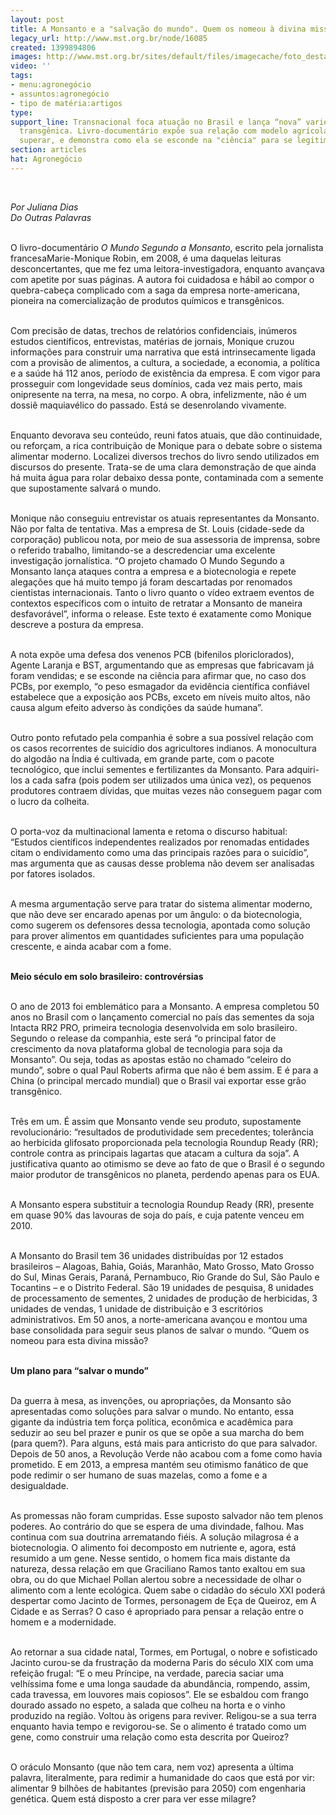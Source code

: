 ```yaml
---
layout: post
title: A Monsanto e a "salvação do mundo". Quem os nomeou à divina missão?
legacy_url: http://www.mst.org.br/node/16085
created: 1399894806
images: http://www.mst.org.br/sites/default/files/imagecache/foto_destaque/Monsanto_Por-Latuff!.jpg
video: ''
tags:
- menu:agronegócio
- assuntos:agronegócio
- tipo de matéria:artigos
type: 
support_line: Transnacional foca atuação no Brasil e lança “nova” variedade de soja
  transgênica. Livro-documentário expõe sua relação com modelo agrícola que é preciso
  superar, e demonstra como ela se esconde na "ciência" para se legitimar.
section: articles
hat: Agronegócio
---
```

<p><em><br></em></p><p><em>Por Juliana Dias<br>Do Outras Palavras</em></p><p><br>O livro-documentário <em>O Mundo Segundo a Monsanto</em>, escrito pela jornalista francesaMarie-Monique Robin, em 2008, é uma daquelas leituras desconcertantes, que me fez uma leitora-investigadora, enquanto avançava com apetite por suas páginas. A autora foi cuidadosa e hábil ao compor o quebra-cabeça complicado com a saga da empresa norte-americana, pioneira na comercialização de produtos químicos e transgênicos.</p><p><br>Com precisão de datas, trechos de relatórios confidenciais, inúmeros estudos científicos, entrevistas, matérias de jornais, Monique cruzou informações para construir uma narrativa que está intrinsecamente ligada com a provisão de alimentos, a cultura, a sociedade, a economia, a política e a saúde há 112 anos, período de existência da empresa. E com vigor para prosseguir com longevidade seus domínios, cada vez mais perto, mais onipresente na terra, na mesa, no corpo. A obra, infelizmente, não é um dossiê maquiavélico do passado. Está se desenrolando vivamente.</p><p><br>Enquanto devorava seu conteúdo, reuni fatos atuais, que dão continuidade, ou reforçam, a rica contribuição de Monique para o debate sobre o sistema alimentar moderno. Localizei diversos trechos do livro sendo utilizados em discursos do presente. Trata-se de uma clara demonstração de que ainda há muita água para rolar debaixo dessa ponte, contaminada com a semente que supostamente salvará o mundo.</p><p><br>Monique não conseguiu entrevistar os atuais representantes da Monsanto. Não por falta de tentativa. Mas a empresa de St. Louis (cidade-sede da corporação) publicou nota, por meio de sua assessoria de imprensa, sobre o referido trabalho, limitando-se a descredenciar uma excelente investigação jornalística. “O projeto chamado O Mundo Segundo a Monsanto lança ataques contra a empresa e a biotecnologia e repete alegações que há muito tempo já foram descartadas por renomados cientistas internacionais. Tanto o livro quanto o vídeo extraem eventos de contextos específicos com o intuito de retratar a Monsanto de maneira desfavorável”, informa o release. Este texto é exatamente como Monique descreve a postura da empresa.</p><p><br>A nota expõe uma defesa dos venenos PCB (bifenilos ploriclorados), Agente Laranja e BST, argumentando que as empresas que fabricavam já foram vendidas; e se esconde na ciência para afirmar que, no caso dos PCBs, por exemplo, “o peso esmagador da evidência científica confiável estabelece que a exposição aos PCBs, exceto em níveis muito altos, não causa algum efeito adverso às condições da saúde humana”.</p><p><br>Outro ponto refutado pela companhia é sobre a sua possível relação com os casos recorrentes de suicídio dos agricultores indianos. A monocultura do algodão na Índia é cultivada, em grande parte, com o pacote tecnológico, que inclui sementes e fertilizantes da Monsanto. Para adquiri-los a cada safra (pois podem ser utilizados uma única vez), os pequenos produtores contraem dívidas, que muitas vezes não conseguem pagar com o lucro da colheita.</p><p><br>O porta-voz da multinacional lamenta e retoma o discurso habitual: “Estudos científicos independentes realizados por renomadas entidades citam o endividamento como uma das principais razões para o suicídio”, mas argumenta que as causas desse problema não devem ser analisadas por fatores isolados.</p><p><br>A mesma argumentação serve para tratar do sistema alimentar moderno, que não deve ser encarado apenas por um ângulo: o da biotecnologia, como sugerem os defensores dessa tecnologia, apontada como solução para prover alimentos em quantidades suficientes para uma população crescente, e ainda acabar com a fome.</p><p><br><strong>Meio século em solo brasileiro: controvérsias</strong></p><p><br>O ano de 2013 foi emblemático para a Monsanto. A empresa completou 50 anos no Brasil com o lançamento comercial no país das sementes da soja Intacta RR2 PRO, primeira tecnologia desenvolvida em solo brasileiro. Segundo o release da companhia, este será “o principal fator de crescimento da nova plataforma global de tecnologia para soja da Monsanto”. Ou seja, todas as apostas estão no chamado “celeiro do mundo”, sobre o qual Paul Roberts afirma que não é bem assim. E é para a China (o principal mercado mundial) que o Brasil vai exportar esse grão transgênico.</p><p><br>Três em um. É assim que Monsanto vende seu produto, supostamente revolucionário: “resultados de produtividade sem precedentes; tolerância ao herbicida glifosato proporcionada pela tecnologia Roundup Ready (RR); controle contra as principais lagartas que atacam a cultura da soja”. A justificativa quanto ao otimismo se deve ao fato de que o Brasil é o segundo maior produtor de transgênicos no planeta, perdendo apenas para os EUA.</p><p><br>A Monsanto espera substituir a tecnologia Roundup Ready (RR), presente em quase 90% das lavouras de soja do país, e cuja patente venceu em 2010.</p><p><br>A Monsanto do Brasil tem 36 unidades distribuídas por 12 estados brasileiros – Alagoas, Bahia, Goiás, Maranhão, Mato Grosso, Mato Grosso do Sul, Minas Gerais, Paraná, Pernambuco, Rio Grande do Sul, São Paulo e Tocantins – e o Distrito Federal. São 19 unidades de pesquisa, 8 unidades de processamento de sementes, 2 unidades de produção de herbicidas, 3 unidades de vendas, 1 unidade de distribuição e 3 escritórios administrativos. Em 50 anos, a norte-americana avançou e montou uma base consolidada para seguir seus planos de salvar o mundo. “Quem os nomeou para esta divina missão?</p><p><br><strong>Um plano para “salvar o mundo”</strong></p><p><br>Da guerra à mesa, as invenções, ou apropriações, da Monsanto são apresentadas como soluções para salvar o mundo. No entanto, essa gigante da indústria tem força política, econômica e acadêmica para seduzir ao seu bel prazer e punir os que se opõe a sua marcha do bem (para quem?). Para alguns, está mais para anticristo do que para salvador. Depois de 50 anos, a Revolução Verde não acabou com a fome como havia prometido. E em 2013, a empresa mantém seu otimismo fanático de que pode redimir o ser humano de suas mazelas, como a fome e a desigualdade.</p><p><br>As promessas não foram cumpridas. Esse suposto salvador não tem plenos poderes. Ao contrário do que se espera de uma divindade, falhou. Mas continua com sua doutrina arrematando fiéis. A solução milagrosa é a biotecnologia. O alimento foi decomposto em nutriente e, agora, está resumido a um gene. Nesse sentido, o homem fica mais distante da natureza, dessa relação em que Graciliano Ramos tanto exaltou em sua obra, ou do que Michael Pollan alertou sobre a necessidade de olhar o alimento com a lente ecológica. Quem sabe o cidadão do século XXI poderá despertar como Jacinto de Tormes, personagem de Eça de Queiroz, em A Cidade e as Serras? O caso é apropriado para pensar a relação entre o homem e a modernidade.</p><p><br>Ao retornar a sua cidade natal, Tormes, em Portugal, o nobre e sofisticado Jacinto curou-se da frustração da moderna Paris do século XIX com uma refeição frugal: “E o meu Príncipe, na verdade, parecia saciar uma velhíssima fome e uma longa saudade da abundância, rompendo, assim, cada travessa, em louvores mais copiosos”. Ele se esbaldou com frango dourado assado no espeto, a salada que colheu na horta e o vinho produzido na região. Voltou às origens para reviver. Religou-se a sua terra enquanto havia tempo e revigorou-se. Se o alimento é tratado como um gene, como construir uma relação como esta descrita por Queiroz?</p><p><br>O oráculo Monsanto (que não tem cara, nem voz) apresenta a última palavra, literalmente, para redimir a humanidade do caos que está por vir: alimentar 9 bilhões de habitantes (previsão para 2050) com engenharia genética. Quem está disposto a crer para ver esse milagre?</p><p>&nbsp;</p><p>&nbsp;</p>
